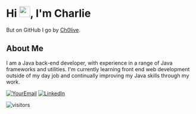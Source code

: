 # Hi <img src="https://github.com/TheDudeThatCode/TheDudeThatCode/blob/master/Assets/Hi.gif" width="29">, I'm Charlie
But on GitHub I go by [Ch0live](https://Ch0live.github.io/).

<h2> About Me </h2>
 
I am a Java back-end developer, with experience in a range of Java frameworks and utilities.
I'm currently learning front end web development outside of my day job and continually improving my Java skills through my work.
<!-- 

https://github.com/madushadhanushka/github-readme

![Overall Stats](https://github-readme-stats.vercel.app/api?username=ch0live&count_private=true&show_icons=true&hide=contribs)

![Top Languages I write in](https://github-readme-stats.vercel.app/api/top-langs/?username=ch0live&layout=compact) -->
<!-- 
![Snake animation](https://github.com/madushadhanushka/github-readme/blob/output/github-contribution-snake.svg) -->

<a href="mailto:charlesjolive@gmail.com">![YourEmail](https://img.shields.io/badge/Gmail-D14836?style=for-the-badge&logo=gmail&logoColor=white)</a>
<a href="https://www.linkedin.com/in/charlie-olive-4430bb17b">![LinkedIn](https://img.shields.io/badge/LinkedIn-0077B5?style=for-the-badge&logo=linkedin&logoColor=white)</a>

![visitors](https://visitor-badge.laobi.icu/badge?page_id=Ch0live/Ch0live)
